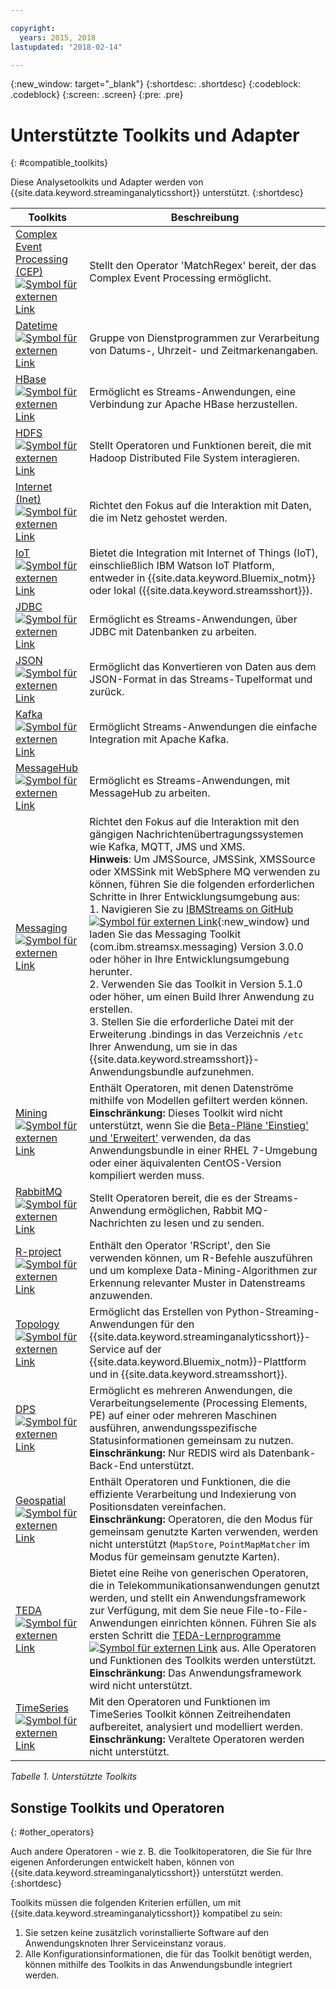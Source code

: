```yaml
---

copyright:
  years: 2015, 2018
lastupdated: "2018-02-14"

---
```


<!-- Attribute definitions -->
{:new_window: target="_blank"}
{:shortdesc: .shortdesc}
{:codeblock: .codeblock}
{:screen: .screen}
{:pre: .pre}

# Unterstützte Toolkits und Adapter
{: #compatible_toolkits}

Diese Analysetoolkits und Adapter werden von {{site.data.keyword.streaminganalyticsshort}} unterstützt.
{:shortdesc}

| Toolkits                        | Beschreibung							                  |
| --------------------------------| --------------------------|
| [Complex Event Processing (CEP) ![Symbol für externen Link](../../icons/launch-glyph.svg "Symbol für externen Link")](https://ibm.co/2zOwODa)    |	Stellt den Operator 'MatchRegex' bereit, der das Complex Event Processing ermöglicht.  		 |
| [Datetime ![Symbol für externen Link](../../icons/launch-glyph.svg "Symbol für externen Link")](https://ibmstreams.github.io/streamsx.datetime/)	|	Gruppe von Dienstprogrammen zur Verarbeitung von Datums-, Uhrzeit- und Zeitmarkenangaben.	 |
| [HBase![Symbol für externen Link](../../icons/launch-glyph.svg "Symbol für externen Link")](http://ibmstreams.github.io/streamsx.hbase/)        | Ermöglicht es Streams-Anwendungen, eine Verbindung zur Apache HBase herzustellen.	 	   |
| [HDFS ![Symbol für externen Link](../../icons/launch-glyph.svg "Symbol für externen Link")](http://ibmstreams.github.io/streamsx.hdfs/)          | Stellt Operatoren und Funktionen bereit, die mit Hadoop Distributed File System interagieren.	|
| [Internet (Inet) ![Symbol für externen Link](../../icons/launch-glyph.svg "Symbol für externen Link")](http://ibmstreams.github.io/streamsx.inet)|  Richtet den Fokus auf die Interaktion mit Daten, die im Netz gehostet werden.				       |
| [IoT ![Symbol für externen Link](../../icons/launch-glyph.svg "Symbol für externen Link")](http://ibmstreams.github.io/streamsx.iot/)            | Bietet die Integration mit Internet of Things (IoT), einschließlich IBM Watson IoT Platform, entweder in {{site.data.keyword.Bluemix_notm}} oder lokal ({{site.data.keyword.streamsshort}}). |
| [JDBC ![Symbol für externen Link](../../icons/launch-glyph.svg "Symbol für externen Link")](http://ibmstreams.github.io/streamsx.jdbc/)          | Ermöglicht es Streams-Anwendungen, über JDBC mit Datenbanken zu arbeiten.		   |
| [JSON ![Symbol für externen Link](../../icons/launch-glyph.svg "Symbol für externen Link")](http://ibmstreams.github.io/streamsx.json/)          | Ermöglicht das Konvertieren von Daten aus dem JSON-Format in das Streams-Tupelformat und zurück.   		|
| [Kafka ![Symbol für externen Link](../../icons/launch-glyph.svg "Symbol für externen Link")](https://ibmstreams.github.io/streamsx.kafka/)       | Ermöglicht Streams-Anwendungen die einfache Integration mit Apache Kafka. 	 |
| [MessageHub ![Symbol für externen Link](../../icons/launch-glyph.svg "Symbol für externen Link")](https://ibmstreams.github.io/streamsx.messagehub/) | Ermöglicht es Streams-Anwendungen, mit MessageHub zu arbeiten.			     |
| [Messaging ![Symbol für externen Link](../../icons/launch-glyph.svg "Symbol für externen Link")](https://ibmstreams.github.io/streamsx.messaging/)   |  	Richtet den Fokus auf die Interaktion mit den gängigen Nachrichtenübertragungssystemen wie Kafka, MQTT, JMS und XMS.	<br>**Hinweis**: Um JMSSource, JMSSink, XMSSource oder XMSSink mit WebSphere MQ verwenden zu können, führen Sie die folgenden erforderlichen Schritte in Ihrer Entwicklungsumgebung aus: <br>1. Navigieren Sie zu [IBMStreams on GitHub ![Symbol für externen Link](../../icons/launch-glyph.svg "Symbol für externen Link")](https://github.com/IBMStreams){:new_window} und laden Sie das Messaging Toolkit (com.ibm.streamsx.messaging) Version 3.0.0 oder höher in Ihre Entwicklungsumgebung herunter.<br>2. Verwenden Sie das Toolkit in Version 5.1.0 oder höher, um einen Build Ihrer Anwendung zu erstellen.<br>3. Stellen Sie die erforderliche Datei mit der Erweiterung .bindings in das Verzeichnis `/etc` Ihrer Anwendung, um sie in das {{site.data.keyword.streamsshort}}-Anwendungsbundle aufzunehmen.	    |
| [Mining ![Symbol für externen Link](../../icons/launch-glyph.svg "Symbol für externen Link")](https://ibm.co/2y3i5au)              	   	            |  Enthält Operatoren, mit denen Datenströme mithilfe von Modellen gefiltert werden können. <br> **Einschränkung:** Dieses Toolkit wird nicht unterstützt, wenn Sie die [Beta-Pläne 'Einstieg' und 'Erweitert'](/docs/services/StreamingAnalytics/beta_plans.html) verwenden, da das Anwendungsbundle in einer RHEL 7-Umgebung oder einer äquivalenten CentOS-Version kompiliert werden muss. 	     |
| [RabbitMQ ![Symbol für externen Link](../../icons/launch-glyph.svg "Symbol für externen Link")](https://ibmstreams.github.io/streamsx.rabbitmq/)     |  Stellt Operatoren bereit, die es der Streams-Anwendung ermöglichen, Rabbit MQ-Nachrichten zu lesen und zu senden.  |
| [R-project ![Symbol für externen Link](../../icons/launch-glyph.svg "Symbol für externen Link")](https://ibm.co/2h7D9lu)          	   	              |   Enthält den Operator 'RScript', den Sie verwenden können, um R-Befehle auszuführen und um komplexe Data-Mining-Algorithmen zur Erkennung relevanter Muster in Datenstreams anzuwenden.			     |
| [Topology ![Symbol für externen Link](../../icons/launch-glyph.svg "Symbol für externen Link")](http://ibmstreams.github.io/streamsx.topology/)      |  Ermöglicht das Erstellen von Python-Streaming-Anwendungen für den {{site.data.keyword.streaminganalyticsshort}}-Service auf der {{site.data.keyword.Bluemix_notm}}-Plattform und in {{site.data.keyword.streamsshort}}.		     |
| [DPS ![Symbol für externen Link](../../icons/launch-glyph.svg "Symbol für externen Link")](http://ibmstreams.github.io/streamsx.dps/) |	 Ermöglicht es mehreren Anwendungen, die Verarbeitungselemente (Processing Elements, PE) auf einer oder mehreren Maschinen ausführen, anwendungsspezifische Statusinformationen gemeinsam zu nutzen.<br>**Einschränkung:** Nur REDIS wird als Datenbank-Back-End unterstützt.	| 	 	 	
| [Geospatial ![Symbol für externen Link](../../icons/launch-glyph.svg "Symbol für externen Link")](https://ibm.co/2h9x0VR) 	     |	Enthält Operatoren und Funktionen, die die effiziente Verarbeitung und Indexierung von Positionsdaten vereinfachen.<br>**Einschränkung:** Operatoren, die den Modus für gemeinsam genutzte Karten verwenden, werden nicht unterstützt (`MapStore`, `PointMapMatcher` im Modus für gemeinsam genutzte Karten).		 |
| [TEDA ![Symbol für externen Link](../../icons/launch-glyph.svg "Symbol für externen Link")](https://ibm.co/2z9DS00)	   | 	Bietet eine Reihe von generischen Operatoren, die in Telekommunikationsanwendungen genutzt werden, und stellt ein Anwendungsframework zur Verfügung, mit dem Sie neue File-to-File-Anwendungen einrichten können. Führen Sie als ersten Schritt die [TEDA-Lernprogramme![Symbol für externen Link](../../icons/launch-glyph.svg "Symbol für externen Link")](http://ibmstreams.github.io/streamsx.tutorial.teda/) aus. Alle Operatoren und Funktionen des Toolkits werden unterstützt. <br>**Einschränkung:** Das Anwendungsframework wird nicht unterstützt.	 	 |
| [TimeSeries ![Symbol für externen Link](../../icons/launch-glyph.svg "Symbol für externen Link")](https://ibm.co/2zEPILZ)	 	  | Mit den Operatoren und Funktionen im TimeSeries Toolkit können Zeitreihendaten aufbereitet, analysiert und modelliert werden. <br>**Einschränkung:** Veraltete Operatoren werden nicht unterstützt.	   |

*Tabelle 1. Unterstützte Toolkits*

## Sonstige Toolkits und Operatoren
{: #other_operators}

Auch andere Operatoren - wie z. B. die Toolkitoperatoren, die Sie für Ihre eigenen Anforderungen entwickelt haben, können von {{site.data.keyword.streaminganalyticsshort}} unterstützt werden.
{:shortdesc}

Toolkits müssen die folgenden Kriterien erfüllen, um mit {{site.data.keyword.streaminganalyticsshort}} kompatibel zu sein:

1. Sie setzen keine zusätzlich vorinstallierte Software auf den Anwendungsknoten Ihrer Serviceinstanz voraus.
2. Alle Konfigurationsinformationen, die für das Toolkit benötigt werden, können mithilfe des Toolkits in das Anwendungsbundle integriert werden.
